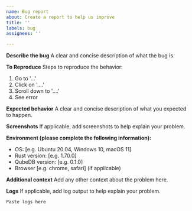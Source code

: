 ```yaml
---
name: Bug report
about: Create a report to help us improve
title: ''
labels: bug
assignees: ''

---
```


**Describe the bug**
A clear and concise description of what the bug is.

**To Reproduce**
Steps to reproduce the behavior:
1. Go to '...'
2. Click on '....'
3. Scroll down to '....'
4. See error

**Expected behavior**
A clear and concise description of what you expected to happen.

**Screenshots**
If applicable, add screenshots to help explain your problem.

**Environment (please complete the following information):**
 - OS: [e.g. Ubuntu 20.04, Windows 10, macOS 11]
 - Rust version: [e.g. 1.70.0]
 - QubeDB version: [e.g. 0.1.0]
 - Browser [e.g. chrome, safari] (if applicable)

**Additional context**
Add any other context about the problem here.

**Logs**
If applicable, add log output to help explain your problem.

```
Paste logs here
```
